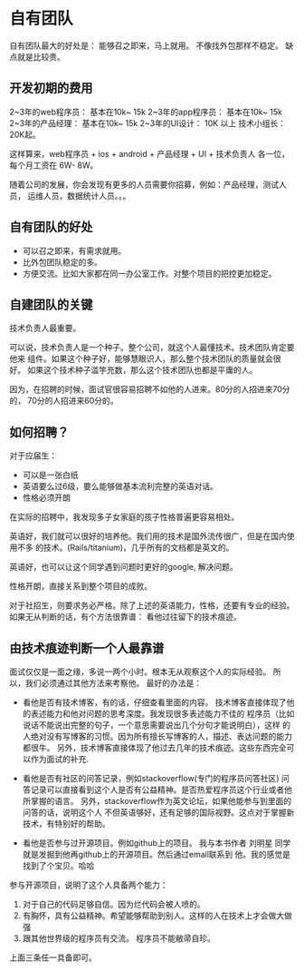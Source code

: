 # 自有团队

自有团队最大的好处是： 能够召之即来，马上就用。
不像找外包那样不稳定。
缺点就是比较贵。

## 开发初期的费用

2~3年的web程序员： 基本在10k~ 15k
2~3年的app程序员： 基本在10k~ 15k
2~3年的产品经理： 基本在10k~ 15k
2~3年的UI设计： 10K 以上
技术小组长： 20K起。

这样算来，web程序员 +  ios + android + 产品经理 + UI  + 技术负责人 各一位，
每个月工资在 6W- 8W。

随着公司的发展，你会发现有更多的人员需要你招募，例如：产品经理，测试人员，
运维人员，数据统计人员。。。

## 自有团队的好处

- 可以召之即来，有需求就用。
- 比外包团队稳定的多。
- 方便交流。比如大家都在同一办公室工作。对整个项目的把控更加稳定。

## 自建团队的关键

技术负责人最重要。

可以说，技术负责人是一个种子。整个公司，就这个人最懂技术。技术团队肯定要他来
组件。如果这个种子好，能够慧眼识人，那么整个技术团队的质量就会很好。
如果这个技术种子滥竽充数，那么这个技术团队也都是平庸的人。

因为，在招聘的时候，面试官很容易招聘不如他的人进来。80分的人招进来70分的，
70分的人招进来60分的。

## 如何招聘？

对于应届生：

- 可以是一张白纸
- 英语要么过6级，要么能够做基本流利完整的英语对话。
- 性格必须开朗

在实际的招聘中，我发现多子女家庭的孩子性格普遍更容易相处。

英语好，我们就可以很好的培养他。我们用的技术是国外流传很广，但是在国内使用不多
的技术。(Rails/titanium)，几乎所有的文档都是英文的。

英语好，也可以让这个同学遇到问题时更好的google, 解决问题。

性格开朗，直接关系到整个项目的成败。


对于社招生，则要求务必严格。除了上述的英语能力，性格，还要有专业的经验。
如果无从判断的话，有个方法很靠谱： 看他过往留下的技术痕迹。


## 由技术痕迹判断一个人最靠谱

面试仅仅是一面之缘，多说一两个小时。根本无从观察这个人的实际经验。
所以，我们必须通过其他方法来考察他。 最好的办法是：

- 看他是否有技术博客，有的话，仔细查看里面的内容。
技术博客直接体现了他的表述能力和他对问题的思考深度。我发现很多表述能力不佳的
程序员（比如说话不能说出完整的句子，一个意思需要说出几个分句才能说明白），这样
的人绝对没有写博客的习惯。因为所有擅长写博客的人，描述、表达问题的能力都很牛。
另外，技术博客直接体现了他过去几年的技术痕迹。这些东西完全可以作为面试的补充.

- 看他是否有社区的问答记录，例如stackoverflow(专门的程序员问答社区)
问答记录可以直接看到这个人是否有公益精神。是否热爱程序员这个行业或者他所掌握的语言。
另外，stackoverflow作为英文论坛，如果他能参与到里面的问答的话，说明这个人
不但英语够好，还有足够的国际视野。这点对于掌握新技术，有特别好的帮助。

- 看他是否参与过开源项目。例如github上的项目。
我与本书作者 刘明星 同学就是发掘到他再github上的开源项目。然后通过email联系到
他。我的感觉是找到了个宝贝。哈哈

参与开源项目，说明了这个人具备两个能力：
1. 对于自己的代码足够自信。因为烂代码会被人喷的。
2. 有胸怀，具有公益精神。希望能够帮助到别人。这样的人在技术上才会做大做强
3. 跟其他世界级的程序员有交流。 程序员不能敝帚自珍。

上面三条任一具备即可。
